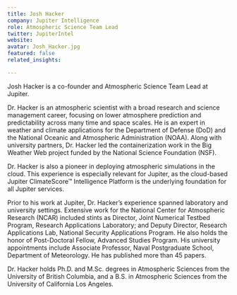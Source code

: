 ```yaml
---
title: Josh Hacker
company: Jupiter Intelligence
role: Atmospheric Science Team Lead
twitter: JupiterIntel
website: 
avatar: Josh_Hacker.jpg
featured: false
related_insights:

---
```

Josh Hacker is a co-founder and Atmospheric Science Team Lead at Jupiter.

Dr. Hacker is an atmospheric scientist with a broad research and science management career, focusing on lower atmosphere prediction and predictability across many time and space scales. He is an expert in weather and climate applications for the Department of Defense (DoD) and the National Oceanic and Atmospheric Administration (NOAA). Along with university partners, Dr. Hacker led the containerization work in the Big Weather Web project funded by the National Science Foundation (NSF).

Dr. Hacker is also a pioneer in deploying atmospheric simulations in the cloud. This experience is especially relevant for Jupiter, as the cloud-based Jupiter ClimateScore™ Intelligence Platform is the underlying foundation for all Jupiter services.

Prior to his work at Jupiter, Dr. Hacker’s experience spanned laboratory and university settings. Extensive work for the National Center for Atmospheric Research (NCAR) included stints as Director, Joint Numerical Testbed Program, Research Applications Laboratory; and Deputy Director, Research Applications Lab, National Security Applications Program. He also holds the honor of Post-Doctoral Fellow, Advanced Studies Program. His university appointments include Associate Professor, Naval Postgraduate School, Department of Meteorology. He has published more than 45 papers.   

Dr. Hacker holds Ph.D. and M.Sc. degrees in Atmospheric Sciences from the University of British Columbia, and a B.S. in Atmospheric Sciences from the University of California Los Angeles.